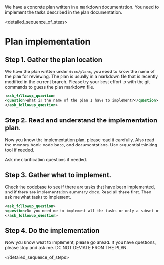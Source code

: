 We have a concrete plan written in a markdown documentation. You need to implement the tasks described in the plan documentation.

<detailed_sequence_of_steps>
# Plan implementation

## Step 1. Gather the plan location
We have the plan written under `docs/plans`, you need to know the name of the plan for reviewing.
The plan is usually in a markdown file that is recently modified in the current branch.
Please try your best effort to with the git commands to guess the plan markdown file.

```xml
<ask_followup_question>
<question>What is the name of the plan I have to implement?</question>
</ask_followup_question>
```

## Step 2. Read and understand the implementation plan.
Now you know the implementation plan, please read it carefully.
Also read the memory bank, code base, and documentations. Use sequential thinking tool if needed.

Ask me clarification questions if needed.

## Step 3. Gather what to implement.
Check the codebase to see if there are tasks that have been implemented,
and if there are implementation summary docs.
Read all these first. Then ask me what tasks to implement.

```xml
<ask_followup_question>
<question>Do you need me to implement all the tasks or only a subset of it?</question>
</ask_followup_question>
```

## Step 4. Do the implementation
Now you know what to implement, please go ahead. If you have questions, please stop and ask me. DO NOT DEVIATE FROM THE PLAN.

</detailed_sequence_of_steps>
